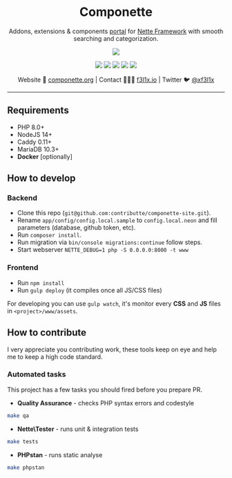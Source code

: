 <h1 align=center>Componette</h1>

<p align=center>
   Addons, extensions & components <a href="https://componette.org">portal</a> for <a href="https://nette.org">Nette Framework</a> with smooth searching and categorization.
</p>

<p align=center>
	<a href="https://componette.org"><img src="https://api.microlink.io?url=https://componette.org&screenshot=true&meta=false&embed=screenshot.url"></a>
</p>

<p align=center>
  <a href="https://github.com/contributte/componette-site/actions"><img src="https://badgen.net/github/checks/contributte/componette-site/master?tracy=300"></a>
  <a href="https://github.com/contributte/componette-site"><img src="https://badgen.net/github/license/contributte/componette-site"></a>
  <a href="https://bit.ly/ctteg"><img src="https://badgen.net/badge/support/gitter/cyan"></a>
  <a href="https://bit.ly/cttfo"><img src="https://badgen.net/badge/support/forum/yellow"></a>
  <a href="https://contributte.org/partners.html"><img src="https://badgen.net/badge/sponsor/donations/F96854"></a>
</p>

<p align=center>
Website 🚀 <a href="https://componette.org">componette.org</a> | Contact 👨🏻‍💻 <a href="https://f3l1x.io">f3l1x.io</a> | Twitter 🐦 <a href="https://twitter.com/xf3l1x">@xf3l1x</a>
</p>

---

## Requirements

- PHP 8.0+
- NodeJS 14+
- Caddy 0.11+
- MariaDB 10.3+
- **Docker** [optionally]

## How to develop

### Backend

- Clone this repo (`git@github.com:contributte/componette-site.git`).
- Rename `app/config/config.local.sample` to `config.local.neon` and fill parameters (database, github token, etc).
- Run `composer install`.
- Run migration via `bin/console migrations:continue` follow steps.
- Start webserver `NETTE_DEBUG=1 php -S 0.0.0.0:8000 -t www`

### Frontend

- Run `npm install`
- Run `gulp deploy` (it compiles once all JS/CSS files)

For developing you can use `gulp watch`, it's monitor every **CSS** and **JS** files in `<project>/www/assets`.

## How to contribute

I very appreciate you contributing work, these tools keep on eye and help me to keep a high code standard.

### Automated tasks

This project has a few tasks you should fired before you prepare PR.

- **Quality Assurance** - checks PHP syntax errors and codestyle

```bash
make qa
```

- **Nette\Tester** - runs unit & integration tests

```bash
make tests
```

- **PHPstan** - runs static analyse

```bash
make phpstan
```

